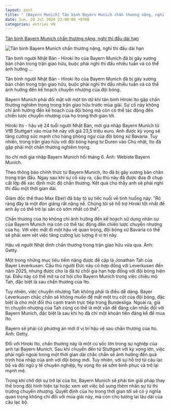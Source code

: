 ```yaml
---
layout: post
title: " [Bayern Munich] Tân binh Bayern Munich chấn thương nặng, nghỉ thi đấu dài hạn"
date: Sun, 28 Jul 2024 23:00:00 +0700
categories: entries VN
---
```

[Tân binh Bayern Munich chấn thương nặng, nghỉ thi đấu dài hạn](https://thethao247.vn/461-tan-binh-bayern-munich-chan-thuong-nang-nghi-thi-dau-dai-han-d336903.html)

![Tân binh Bayern Munich chấn thương nặng, nghỉ thi đấu dài hạn](https://cdn-img.thethao247.vn/storage/files/btvttqt4/social-thumb/2024/07/29/1-1722223745-103936avatar.jpg)

Tân binh người Nhật Bản - Hiroki Ito của Bayern Munich đã bị gãy xương bàn chân trong trận giao hữu, buộc phải nghỉ thi đấu nhiều tuần và có thể ảnh hưởng ...

Tân binh người Nhật Bản - Hiroki Ito của Bayern Munich đã bị gãy xương bàn chân trong trận giao hữu, buộc phải nghỉ thi đấu nhiều tuần và có thể ảnh hưởng đến kế hoạch chuyển nhượng của đội bóng.

Bayern Munich phải đối mặt với một tin dữ khi tân binh Hiroki Ito gặp chấn thương nghiêm trọng trong trận giao hữu trước mùa giải. Sự cố này không chỉ ảnh hưởng đến kế hoạch của đội bóng mà còn có thể tác động đến chiến lược chuyển nhượng của họ trong thời gian tới.

Hiroki Ito - hậu vệ 24 tuổi người Nhật Bản, mới gia nhập Bayern Munich từ VfB Stuttgart vào mùa hè này với giá 23,5 triệu euro. Anh được kỳ vọng sẽ tăng cường sức mạnh cho hàng phòng ngự của đội bóng xứ Bavaria. Tuy nhiên, trong trận giao hữu với đội bóng hạng tư Duren vào Chủ nhật, Ito đã gặp phải một chấn thương nghiêm trọng.

Ito chỉ mới gia nhập Bayern Munich hồi tháng 6. Ảnh: Webiste Bayern Munich.

Theo thông báo chính thức từ Bayern Munich, Ito đã bị gãy xương bàn chân trong trận đấu. Ngay sau khi sự cố xảy ra, cầu thủ này đã được đưa đi chụp cắt lớp để xác định mức độ chấn thương. Kết quả cho thấy anh sẽ phải nghỉ thi đấu một thời gian dài.

Giám đốc thể thao Max Eberl đã bày tỏ sự tiếc nuối về tình huống này: "Rõ ràng đây là một đòn giáng rất nặng nề. Chúng tôi sẽ hỗ trợ Hiroki tốt nhất để anh ấy có thể trở lại sân cỏ sớm nhất có thể".

Chấn thương của Ito không chỉ ảnh hưởng đến kế hoạch sử dụng nhân sự của Bayern Munich mà còn có thể tác động đến chiến lược chuyển nhượng của họ. Với việc mất đi một hậu vệ quan trọng, đội bóng xứ Bavaria có thể sẽ phải xem xét việc tăng cường lực lượng ở vị trí này.

Hậu vệ người Nhật dính chấn thương trong trận giao hữu vừa qua. Ảnh: Getty.

Một trong những mục tiêu tiềm năng được đề cập là Jonathan Tah của Bayer Leverkusen. Cầu thủ người Đức này có hợp đồng với Leverkusen đến năm 2025, nhưng được cho là đã từ chối gia hạn hợp đồng với đội bóng hiện tại. Điều này có thể mở ra cơ hội cho Bayern Munich trong việc chiêu mộ Tah, đặc biệt là sau chấn thương của Ito.

Tuy nhiên, việc chuyển nhượng Tah không phải là điều dễ dàng. Bayer Leverkusen chắc chắn sẽ không muốn để mất một trụ cột của đội bóng, đặc biệt là cho một đối thủ cạnh tranh trực tiếp trong Bundesliga. Ngoài ra, giá trị chuyển nhượng của Tah cũng có thể là một vấn đề đáng cân nhắc đối với Bayern Munich, đặc biệt là sau khi họ đã chi một khoản tiền đáng kể để mua Ito.

Bayern sẽ phải có phương án mới ở vị trí hậu vệ sau chấn thương của Ito. Ảnh: Getty.

Đối với Hiroki Ito, chấn thương này là một cú sốc lớn trong sự nghiệp của anh tại Bayern Munich. Sau khi chuyển đến từ Stuttgart với kỳ vọng lớn, việc phải ngồi ngoài trong một thời gian dài chắc chắn sẽ ảnh hưởng đến quá trình hòa nhập của anh với đội bóng mới. Tuy nhiên, với sự hỗ trợ từ câu lạc bộ và đội ngũ y tế chuyên nghiệp, hy vọng Ito sẽ sớm bình phục và trở lại mạnh mẽ.

Trong khi chờ đợi sự trở lại của Ito, Bayern Munich sẽ phải tìm giải pháp thay thế trong đội hình hiện tại hoặc xem xét việc bổ sung thêm nhân sự từ thị trường chuyển nhượng. Quyết định của họ trong thời gian tới sẽ có ý nghĩa quan trọng không chỉ đối với mùa giải này, mà còn cho tương lai lâu dài của câu lạc bộ.

